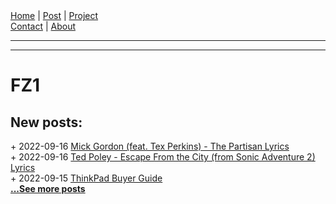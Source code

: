 <nav>
<a href="./index.html">Home</a>
|
<a href="./post.html">Post</a>
|
<a href="./project.html">Project</a>
<nav class="div-right">
<a href="./contact.html">Contact</a>
|
<a href="./about.html">About</a>
</nav>
</nav>
</header>
<hr><hr>
<main>
<!-- Your Content Start After This Line -->


# FZ1

## New posts:

<span>+ 2022-09-16</span> [Mick Gordon (feat. Tex Perkins) - The Partisan Lyrics](./post/2022-09-16-mick-gordon-feat-tex-perkins-the-partisan-lyrics.html)  
<span>+ 2022-09-16</span> [Ted Poley - Escape From the City (from Sonic Adventure 2) Lyrics](./post/2022-09-16-ted-poley-escape-from-the-city-lyrics.html)  
<span>+ 2022-09-15</span> [ThinkPad Buyer Guide](./post/2022-09-15-thinkpad-buyer-guide.html)  
[**...See more posts**](./post.html)
